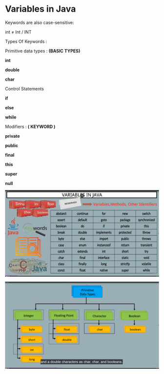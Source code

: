 # Variables in Java

Keywords are also case-sensitive:

int ≠ Int / INT

Types Of Keywords :

Primitive data types : **(BASIC TYPES)**

**int**

**double**

**char**

Control Statements 

**if**

**else**

**while**

Modifiers : **( KEYWORD )**

**private**

**public**

**final**

**this**

**super**

**null**

![Gambar Variables 1](images/varJav.png)

![Gambar Variables 2](images/varJav2.png)
